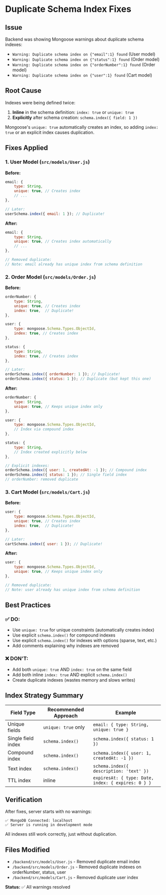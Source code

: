# Duplicate Schema Index Fixes

## Issue
Backend was showing Mongoose warnings about duplicate schema indexes:
- `Warning: Duplicate schema index on {"email":1} found` (User model)
- `Warning: Duplicate schema index on {"status":1} found` (Order model)
- `Warning: Duplicate schema index on {"orderNumber":1} found` (Order model)
- `Warning: Duplicate schema index on {"user":1} found` (Cart model)

## Root Cause
Indexes were being defined twice:
1. **Inline** in the schema definition: `index: true` or `unique: true`
2. **Explicitly** after schema creation: `schema.index({ field: 1 })`

Mongoose's `unique: true` automatically creates an index, so adding `index: true` or an explicit index causes duplication.

## Fixes Applied

### 1. User Model (`src/models/User.js`)
**Before:**
```javascript
email: {
    type: String,
    unique: true, // Creates index
    // ...
},

// Later:
userSchema.index({ email: 1 }); // Duplicate!
```

**After:**
```javascript
email: {
    type: String,
    unique: true, // Creates index automatically
    // ...
},

// Removed duplicate:
// Note: email already has unique index from schema definition
```

### 2. Order Model (`src/models/Order.js`)
**Before:**
```javascript
orderNumber: {
    type: String,
    unique: true, // Creates index
    index: true,  // Duplicate!
},

user: {
    type: mongoose.Schema.Types.ObjectId,
    index: true, // Creates index
},

status: {
    type: String,
    index: true, // Creates index
},

// Later:
orderSchema.index({ orderNumber: 1 }); // Duplicate!
orderSchema.index({ status: 1 }); // Duplicate (but kept this one)
```

**After:**
```javascript
orderNumber: {
    type: String,
    unique: true, // Keeps unique index only
},

user: {
    type: mongoose.Schema.Types.ObjectId,
    // Index via compound index
},

status: {
    type: String,
    // Index created explicitly below
},

// Explicit indexes:
orderSchema.index({ user: 1, createdAt: -1 }); // Compound index
orderSchema.index({ status: 1 }); // Single field index
// orderNumber: removed duplicate
```

### 3. Cart Model (`src/models/Cart.js`)
**Before:**
```javascript
user: {
    type: mongoose.Schema.Types.ObjectId,
    unique: true, // Creates index
    index: true,  // Duplicate!
},

// Later:
cartSchema.index({ user: 1 }); // Duplicate!
```

**After:**
```javascript
user: {
    type: mongoose.Schema.Types.ObjectId,
    unique: true, // Keeps unique index only
},

// Removed duplicate:
// Note: user already has unique index from schema definition
```

## Best Practices

### ✅ DO:
- Use `unique: true` for unique constraints (automatically creates index)
- Use explicit `schema.index()` for compound indexes
- Use explicit `schema.index()` for indexes with options (sparse, text, etc.)
- Add comments explaining why indexes are removed

### ❌ DON'T:
- Add both `unique: true` AND `index: true` on the same field
- Add both inline `index: true` AND explicit `schema.index()`
- Create duplicate indexes (wastes memory and slows writes)

## Index Strategy Summary

| Field Type | Recommended Approach | Example |
|------------|---------------------|---------|
| Unique fields | `unique: true` only | `email: { type: String, unique: true }` |
| Single field index | `schema.index()` | `schema.index({ status: 1 })` |
| Compound index | `schema.index()` | `schema.index({ user: 1, createdAt: -1 })` |
| Text index | `schema.index()` | `schema.index({ description: 'text' })` |
| TTL index | inline | `expiresAt: { type: Date, index: { expires: 0 } }` |

## Verification

After fixes, server starts with no warnings:
```
✅ MongoDB Connected: localhost
✅ Server is running in development mode
```

All indexes still work correctly, just without duplication.

## Files Modified
- `/backend/src/models/User.js` - Removed duplicate email index
- `/backend/src/models/Order.js` - Removed duplicate indexes on orderNumber, status, user
- `/backend/src/models/Cart.js` - Removed duplicate user index

**Status:** ✅ All warnings resolved
